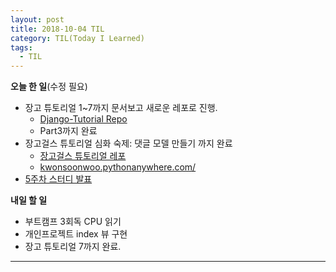 ```yaml
---
layout: post
title: 2018-10-04 TIL
category: TIL(Today I Learned)
tags:
  - TIL
---
```




**오늘 한 일**(수정 필요)

- 장고 튜토리얼 1~7까지 문서보고 새로운 레포로 진행.
  - [Django-Tutorial Repo](https://github.com/KwonSoonWoo/django-tutorial)
  - Part3까지 완료
- 장고걸스 튜토리얼 심화 숙제: 댓글 모델 만들기 까지 완료
  - [장고걸스 튜토리얼 레포](https://github.com/KwonSoonWoo/my-first-blog)
  - [kwonsoonwoo.pythonanywhere.com/](http://kwonsoonwoo.pythonanywhere.com/)
- [5주차 스터디 발표](https://github.com/Monaegi/Share/blob/master/2018-10-04.md)



**내일 할 일**

- 부트캠프 3회독 CPU 읽기
- 개인프로젝트 index 뷰 구현
- 장고 튜토리얼 7까지 완료.



---

